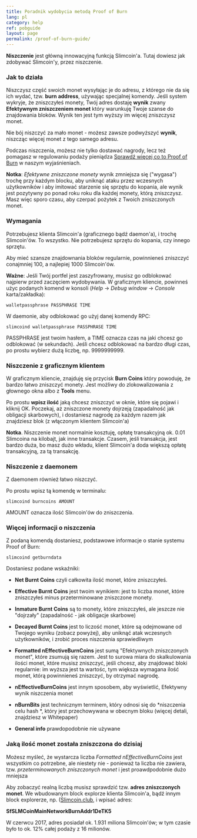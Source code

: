 ```yaml
---
title: Poradnik wydobycia metodą Proof of Burn
lang: pl
category: help
ref: pobguide
layout: page
permalink: /proof-of-burn-guide/
---
```


**Niszczenie** jest główną innowacyjną funkcją Slimcoin'a. Tutaj dowiesz jak zdobywać Slimcoin'y, przez niszczenie.

### Jak to działa

Niszczysz część swoich monet wysyłając je do adresu, z którego nie da się ich wydać, tzw. **burn address**, używając specjalnej komendy. Jeśli system wykryje, że zniszczyłeś monety, Twój adres dostaję **wynik** zwany **Efektywnym zniszczeniem monet** który warunkuję Twoje szanse do znajdowania bloków. Wynik ten jest tym wyższy im więcej zniszczysz monet.

Nie bój niszczyć za mało monet - możesz zawsze podwyższyć **wynik**, niszcząc więcej monet z tego samego adresu.

Podczas niszczenia, możesz nie tylko dostawać nagrody, lecz też pomagasz w regulowaniu podaży pieniądza [Sprawdź więcej co to Proof of Burn](/proof-of-burn-eli5/) w naszym wyjaśnieniach.

**Notka**: *Efektywne zniszczone monety* wynik zmniejsza się ("wygasa") trochę przy każdym blocku, aby uniknąć ataku przez wczesnych użytkowników i aby imitować starzenie się sprzętu do kopania, ale wynik jest pozytywny po ponad roku roku dla każdej monety, którą zniszczysz. Masz więc sporo czasu, aby czerpać pożytek z Twoich zniszczonych monet. 

### Wymagania

Potrzebujesz klienta Slimcoin'a (graficznego bądź daemon'a), i trochę Slimcoin'ów. To wszystko. Nie potrzebujesz sprzętu do kopania, czy innego sprzętu.

Aby mieć szansze znajdownania bloków regularnie, powinnieneś zniszczyć conajmniej 100, a najlepiej 1000 Slimcoin'ów.

**Ważne**: Jeśli Twój portfel jest zaszyfrowany, musisz go odblokować najpierw przed zaczęciem wydobywania. W graficznym kliencie, powinneś użyc podanych komend w konsoli (*Help* -> *Debug window* -> *Console* karta/zakładka):

```walletpassphrase PASSPHRASE TIME```

W daemonie, aby odblokować go użyj danej komendy RPC:

```slimcoind walletpassphrase PASSPHRASE TIME```

PASSPHRASE jest twoim hasłem, a TIME oznacza czas na jaki chcesz go odblokować (w sekundach). Jeśli chcesz odblokować na bardzo długi czas, po prostu wybierz dużą liczbę, np. 9999999999.

### Niszczenie z graficznym klientem

W graficznym kliencie, znajduję się przycisk **Burn Coins** który powoduję, że bardzo łatwo zniszczyć monety. Jest możliwy do zlokowalizowania z głownego okna albo z **Tools** menu.

Po prostu **wpisz ilość** jaką chcesz zniszczyć w oknie, które się pojawi i kliknij OK. Poczekaj, aż zniszczone monety dojrzeją (zapadalność jak obligacji skarbowych), i dostaniesz nagrodę za każdym razem jak znajdziesz blok (z włączonym klientem Slimcoin'a)

**Notka**. Niszczenie monet normalnie kosztuję, opłatę transakcyjną ok. 0.01 Slimcoina na kilobajt, jak inne transakcje. Czasem, jeśli transakcja, jest bardzo duża, bo masz dużo wkładu, klient Slimcoin'a doda większą opłatę transakcyjną, za tą transakcję.

### Niszczenie z daemonem 

Z daemonem również łatwo niszczyć.

Po prostu wpisz tą komendę w terminalu:

```slimcoind burncoins AMOUNT```

AMOUNT oznacza ilość Slimcoin'ów do zniszczenia.

### Więcej informacji o niszczenia

Z podaną komendą dostaniesz, podstawowe informacje o stanie systemu Proof of Burn:

```slimcoind getburndata```

Dostaniesz podane wskaźniki:

* **Net Burnt Coins** czyli całkowita ilość monet, które zniszczyłeś.
* **Effective Burnt Coins** jest twoim wynikiem: jest to liczba monet, które zniszczyłeś minus przeterminowane zniszczone monety.
* **Inmature Burnt Coins** są to monety, które zniszczyłeś, ale jeszcze nie "dojrzały" (zapadalność - jak obligacje skarbowe)
* **Decayed Burnt Coins** jest to liczość monet, które są odejmowane od Twojego wyniku (zobacz powyżej), aby uniknąć atak wczesnych użytkowników, i zrobić proces niszczenia sprawiedliwym

* **Formatted nEffectiveBurnCoins** jest sumą "Efektywnych zniszczonych monet", które zsumują się razem. Jest to surowa miara do skalkulowania ilości monet, które musisz zniszczyć, jeśli chcesz, aby znajdować bloki regularnie: im wyższa jest ta wartośc, tym większa wymagana ilość monet, którą powinnieneś zniszczyć, by otrzymać nagrodę.
* **nEffectiveBurnCoins** jest innym sposobem, aby wyświetlić, Efektywny wynik niszczenia monet
* **nBurnBits** jest technicznym terminem, który odnosi się do *niszczenia celu hash *, który jest przechowywana w obecnym bloku (więcej detali, znajdziesz w Whitepaper)
* **General info** prawdopodobnie nie używane

### Jaką ilość monet została zniszczona do dzisiaj

Możesz myśleć, że wystarcza liczba *Formatted nEffectiveBurnCoins* jest wszystkim co potrzebne, ale niestety nie - ponieważ ta liczba nie zawiera, tzw. *przeterminowanych zniszczonych monet* i jest proawdpodobnie dużo mniejsza

Aby zobaczyć realną liczbą musisz sprawdzić tzw. **adres zniszczonych monet**. We wbudowanym block explorze klienta Slimcoin'a, bądź innym block explorerze, np. ([Slimcoin.club](http://www.slimcoin.club/#blkexp), i wpisać adres:

**SfSLMCoinMainNetworkBurnAddr1DeTK5**

W czerwcu 2017, adres posiadał ok. 1.931 miliona Slimcoin'ów; w tym czasie było to ok. 12% całej podaży z 16 milionów.
